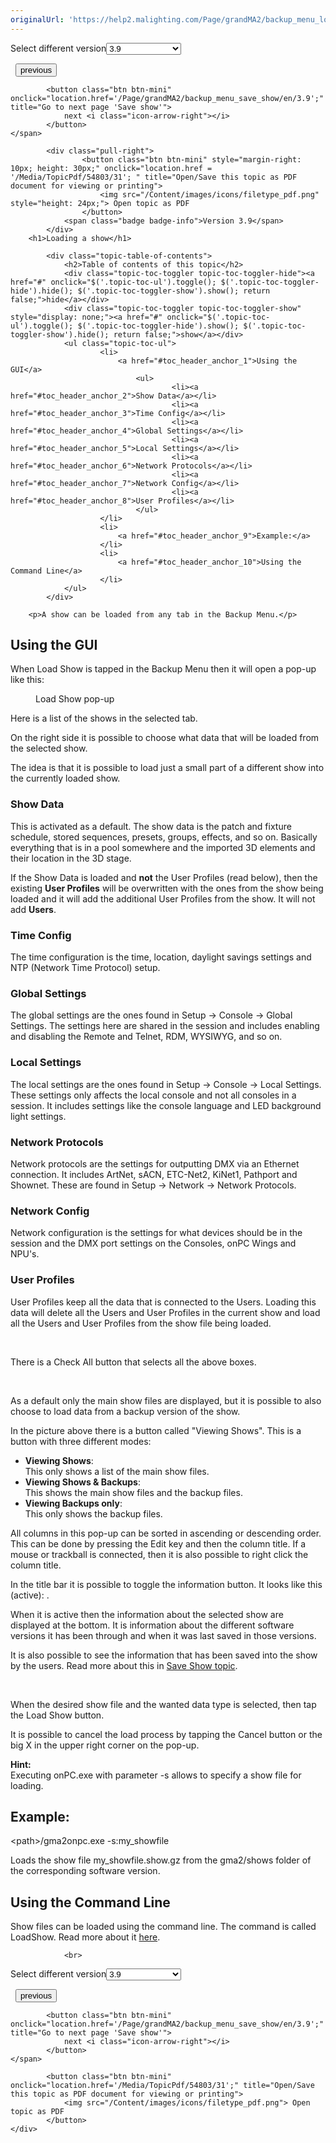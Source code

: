 ```yaml
---
originalUrl: 'https://help2.malighting.com/Page/grandMA2/backup_menu_load_show/en/3.9'
---
```


<div class="topic-navigation">

<div class="pull-right">
	<span class="pull-left">


<div class="pull-left">
<form action="/Topic/SetCurrentVersionNumber" class="form-inline" id="frmTagSelector" method="post">	<span class="form-mini">
		<div class="input-prepend"><span class="add-on">Select different version</span><select autocomplete="off" id="versionNumberId" name="versionNumberId" onchange="$(this).closest('#frmTagSelector').submit();" style="width: 120px;"><option value="">- latest -</option>
<option value="6">3.3</option>
<option value="14">3.4</option>
<option value="18">3.5</option>
<option value="21">3.6</option>
<option value="23">3.7</option>
<option value="27">3.8</option>
<option selected="selected" value="31">3.9</option>
</select></div>
		<input data-val="true" data-val-number="The field Int32 must be a number." data-val-required="The Int32 field is required." id="ProductId" name="ProductId" type="hidden" value="11">
		<input id="CurrentGuid" name="CurrentGuid" type="hidden" value="75dce2a5-ffdd-480d-8719-f89685921552">
	</span>
</form></div>&nbsp;	</span>
	<span class="pull-right" style="white-space: nowrap;">
			<button class="btn btn-mini" onclick="location.href='/Page/grandMA2/backup_menu_new_show/en/3.9'; " title="Go to previous page 'New show'">
				<i class="icon-arrow-left"></i> previous
			</button>

			<button class="btn btn-mini" onclick="location.href='/Page/grandMA2/backup_menu_save_show/en/3.9';" title="Go to next page 'Save show'">
				next <i class="icon-arrow-right"></i> 
			</button>
	</span>
</div>
<div class="clear-fix" style="margin-bottom: 10px"></div>
</div>

		
			<div class="pull-right">
					<button class="btn btn-mini" style="margin-right: 10px; height: 30px;" onclick="location.href = '/Media/TopicPdf/54803/31'; " title="Open/Save this topic as PDF document for viewing or printing">
						<img src="/Content/images/icons/filetype_pdf.png" style="height: 24px;"> Open topic as PDF
					</button>
				<span class="badge badge-info">Version 3.9</span>
			</div>
		<h1>Loading a show</h1>

			<div class="topic-table-of-contents">
				<h2>Table of contents of this topic</h2>
				<div class="topic-toc-toggler topic-toc-toggler-hide"><a href="#" onclick="$('.topic-toc-ul').toggle(); $('.topic-toc-toggler-hide').hide(); $('.topic-toc-toggler-show').show(); return false;">hide</a></div>
				<div class="topic-toc-toggler topic-toc-toggler-show" style="display: none;"><a href="#" onclick="$('.topic-toc-ul').toggle(); $('.topic-toc-toggler-hide').show(); $('.topic-toc-toggler-show').hide(); return false;">show</a></div>
				<ul class="topic-toc-ul">
						<li>
							<a href="#toc_header_anchor_1">Using the GUI</a>
								<ul>
										<li><a href="#toc_header_anchor_2">Show Data</a></li>
										<li><a href="#toc_header_anchor_3">Time Config</a></li>
										<li><a href="#toc_header_anchor_4">Global Settings</a></li>
										<li><a href="#toc_header_anchor_5">Local Settings</a></li>
										<li><a href="#toc_header_anchor_6">Network Protocols</a></li>
										<li><a href="#toc_header_anchor_7">Network Config</a></li>
										<li><a href="#toc_header_anchor_8">User Profiles</a></li>
								</ul>
						</li>
						<li>
							<a href="#toc_header_anchor_9">Example:</a>
						</li>
						<li>
							<a href="#toc_header_anchor_10">Using the Command Line</a>
						</li>
				</ul>
			</div>

		<p>A show can be loaded from any tab in the Backup Menu.</p>

<a name="toc_header_anchor_1" id="toc_header_anchor_1" class="topic-toc-item"></a><h2>Using the GUI</h2>

<p>When Load Show is tapped in the Backup Menu then it will open a pop-up like this:</p>

<figure class="caption"><img alt="" src="/Media/Image/popup_load-show_v3-2.png">
<figcaption>Load Show pop-up</figcaption>
</figure>

<p>Here is a list of the shows in the selected tab.</p>

<p>On the right side it is possible to choose what data that will be loaded from the selected show.</p>

<p>The idea is that it is possible to load just a small part of a different show into the currently loaded show.</p>

<a name="toc_header_anchor_2" id="toc_header_anchor_2" class="topic-toc-item"></a><h3>Show Data</h3>

<p>This is activated as a default. The show data is the patch and fixture schedule, stored sequences, presets, groups, effects, and so on. Basically everything that is in a pool somewhere and the imported 3D elements and their location in the 3D stage.</p>

<p>If the Show Data is loaded and <strong>not</strong> the User Profiles (read below), then the existing <strong>User Profiles</strong> will be overwritten with the ones from the show being loaded and it will add the additional User Profiles from the show. It will not add <strong>Users</strong>.</p>

<a name="toc_header_anchor_3" id="toc_header_anchor_3" class="topic-toc-item"></a><h3>Time Config</h3>

<p>The time configuration is the time, location, daylight savings settings and NTP&nbsp;(Network Time Protocol) setup.</p>

<a name="toc_header_anchor_4" id="toc_header_anchor_4" class="topic-toc-item"></a><h3>Global Settings</h3>

<p>The global settings are the ones found in Setup -&gt; Console -&gt; Global Settings. The settings here are shared in the session and includes enabling and disabling the Remote and Telnet, RDM, WYSIWYG, and so on.</p>

<a name="toc_header_anchor_5" id="toc_header_anchor_5" class="topic-toc-item"></a><h3>Local Settings</h3>

<p>The local settings are the ones found in Setup -&gt; Console -&gt; Local Settings. These settings only affects the local console and not all consoles in a session. It includes settings like the console language and LED background light settings.</p>

<a name="toc_header_anchor_6" id="toc_header_anchor_6" class="topic-toc-item"></a><h3>Network Protocols</h3>

<p>Network protocols are the settings for outputting DMX via an Ethernet connection. It includes ArtNet, sACN, ETC-Net2, KiNet1, Pathport and Shownet. These are found in Setup -&gt; Network -&gt; Network Protocols.</p>

<a name="toc_header_anchor_7" id="toc_header_anchor_7" class="topic-toc-item"></a><h3>Network Config</h3>

<p>Network configuration is the settings for what devices should be in the session and the DMX port settings on the Consoles, onPC Wings and NPU's.</p>

<a name="toc_header_anchor_8" id="toc_header_anchor_8" class="topic-toc-item"></a><h3>User Profiles</h3>

<p>User Profiles keep all the data that is connected to the Users. Loading this data will delete all the Users and User Profiles in the current show and load all the Users and User Profiles from the show file being loaded.</p>

<p>&nbsp;</p>

<p>There is a <span class="softkey">Check All</span> button that selects all the above boxes.</p>

<p>&nbsp;</p>

<p>As a default only the main show files are displayed, but it is possible to also choose to load data from a backup version of the show.</p>

<p>In the picture above there is a button called "Viewing Shows". This is a button with three different modes:</p>

<ul>
	<li><strong>Viewing Shows</strong>:<br>
	This only shows a list of the main show files.</li>
	<li><strong>Viewing Shows &amp; Backups</strong>:<br>
	This shows the main show files and the backup files.</li>
	<li><strong>Viewing Backups only</strong>:<br>
	This only shows the backup files.</li>
</ul>

<p>All columns in this pop-up can be sorted in ascending or descending order. This can be done by pressing the <span class="hardkey">Edit</span> key and then the column title. If a mouse or trackball is connected, then it is also possible to right click the column title.</p>

<p>In the title bar it is possible to toggle the information button. It looks like this (active): <img alt="" src="/Media/Image/icon_info_v3-2.png">.</p>

<p>When it is active then the information about the selected show are displayed at the bottom. It is information about the different software versions it has been through and when it was last saved in those versions.</p>

<p>It is also possible to see the information that has been saved into the show by the users. Read more about this in <a href="/Topic/434ee56a-9f5a-4f23-83d3-807cfa139ae2">Save Show topic</a>.</p>

<p>&nbsp;</p>

<p>When the desired show file and the wanted data type is selected, then tap the <span class="softkey">Load Show</span> button.</p>

<p>It is possible to cancel the load process by tapping the <span class="softkey">Cancel</span> button or the big <span class="softkey">X</span> in the upper right corner on the pop-up.</p>

<div class="tip"><strong>Hint:</strong><br>
Executing onPC.exe with parameter -s allows to specify a show file for loading.</div>

<a name="toc_header_anchor_9" id="toc_header_anchor_9" class="topic-toc-item"></a><h2>Example:</h2>

<p>&lt;path&gt;/gma2onpc.exe -s:my_showfile</p>

<p>​Loads the show file my_showfile.show.gz from the gma2/shows folder of the corresponding software version.&nbsp;</p>

<a name="toc_header_anchor_10" id="toc_header_anchor_10" class="topic-toc-item"></a><h2>Using the Command Line</h2>

<p>Show files can be loaded using the command line. The command is called <span class="syntax">LoadShow</span>. Read more about it <a href="/Topic/c3fb1fe6-c408-4549-aa93-33098925374f">here</a>.</p>


				<br>
<div class="topic-navigation">

<div class="pull-right">
	<span class="pull-left">


<div class="pull-left">
<form action="/Topic/SetCurrentVersionNumber" class="form-inline" id="frmTagSelector" method="post">	<span class="form-mini">
		<div class="input-prepend"><span class="add-on">Select different version</span><select autocomplete="off" id="versionNumberId" name="versionNumberId" onchange="$(this).closest('#frmTagSelector').submit();" style="width: 120px;"><option value="">- latest -</option>
<option value="6">3.3</option>
<option value="14">3.4</option>
<option value="18">3.5</option>
<option value="21">3.6</option>
<option value="23">3.7</option>
<option value="27">3.8</option>
<option selected="selected" value="31">3.9</option>
</select></div>
		<input data-val="true" data-val-number="The field Int32 must be a number." data-val-required="The Int32 field is required." id="ProductId" name="ProductId" type="hidden" value="11">
		<input id="CurrentGuid" name="CurrentGuid" type="hidden" value="75dce2a5-ffdd-480d-8719-f89685921552">
	</span>
</form></div>&nbsp;	</span>
	<span class="pull-right" style="white-space: nowrap;">
			<button class="btn btn-mini" onclick="location.href='/Page/grandMA2/backup_menu_new_show/en/3.9'; " title="Go to previous page 'New show'">
				<i class="icon-arrow-left"></i> previous
			</button>

			<button class="btn btn-mini" onclick="location.href='/Page/grandMA2/backup_menu_save_show/en/3.9';" title="Go to next page 'Save show'">
				next <i class="icon-arrow-right"></i> 
			</button>
	</span>
</div>
	<div class="clear-fix"></div>
	<div class="pull-right">
	
			<button class="btn btn-mini" onclick="location.href='/Media/TopicPdf/54803/31';" title="Open/Save this topic as PDF document for viewing or printing">
				<img src="/Content/images/icons/filetype_pdf.png"> Open topic as PDF
			</button>
	</div>
<div class="clear-fix" style="margin-bottom: 10px"></div>
</div>

	
